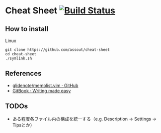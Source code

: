 # Cheat Sheet [![Build Status](https://travis-ci.org/assout/memolist.svg?branch=master)](https://travis-ci.org/assout/memolist)

## How to install

Linux

```
git clone https://github.com/assout/cheat-sheet
cd cheat-sheet
./symlink.sh
```

## References

- [glidenote/memolist.vim · GitHub](https://github.com/glidenote/memolist.vim)
- [GitBook · Writing made easy](https://www.gitbook.com/)

## TODOs

- ある程度各ファイル内の構成を統一する（e.g. Description -> Settings -> Tipsとか）

